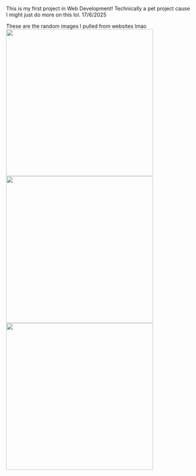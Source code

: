 This is my first project in Web Development!
Technically a pet project cause I might just do more on this lol.
17/6/2025

These are the random images I pulled from websites lmao
<img src="https://github.com/user-attachments/assets/6c026fd8-5aef-4626-9c3e-7e4b49366a65" width="400"/>
<img src="https://github.com/user-attachments/assets/26f7850e-85f6-42d1-941e-0f8027c32401" width="400"/>
<img src="https://github.com/user-attachments/assets/9463672a-0c25-4c2b-856a-0589acb2dc63" width="400"/>
